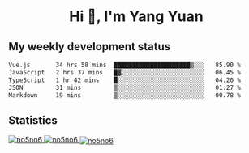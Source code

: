 <h1 align="center">Hi 👋, I'm Yang Yuan</h1>


## My weekly development status
<!--START_SECTION:waka-->

```txt
Vue.js       34 hrs 58 mins  █████████████████████▒░░░   85.90 %
JavaScript   2 hrs 37 mins   █▓░░░░░░░░░░░░░░░░░░░░░░░   06.45 %
TypeScript   1 hr 42 mins    █░░░░░░░░░░░░░░░░░░░░░░░░   04.20 %
JSON         31 mins         ▒░░░░░░░░░░░░░░░░░░░░░░░░   01.27 %
Markdown     19 mins         ▒░░░░░░░░░░░░░░░░░░░░░░░░   00.78 %
```

<!--END_SECTION:waka-->

## Statistics
<a href="https://github.com/anuraghazra/github-readme-stats">
  <img src="https://github-readme-stats.vercel.app/api/top-langs/?username=no5no6&theme=dracula" alt="no5no6">
</a>
<a href="https://github.com/anuraghazra/github-readme-stats">
  <img src="https://github-readme-stats.vercel.app/api?username=no5no6&show_icons=true&theme=dracula&line_height=40" alt="no5no6">
</a>
<a href="https://github.com/anuraghazra/github-readme-stats">
  <img align="center" src="https://github-readme-streak-stats.herokuapp.com/?user=no5no6&theme=dracula" alt="no5no6" />
</a>